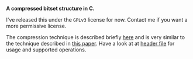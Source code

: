**A compressed bitset structure in C.**

I've released this under the `GPLv3` license for now. Contact me if you
want a more permissive license.

The compression technique
is described briefly
[here](https://github.com/chriso/bitset/blob/master/include/bitset.h#L6-24)
and is very similar to the technique described in [this
paper](http://alpha.uhasselt.be/icdt/edbticdt2010proc/edbt/papers/p0228-Deliege.pdf). Have a look at at [header
file](https://github.com/chriso/bitset/blob/master/include/bitset.h) for usage and supported operations.

